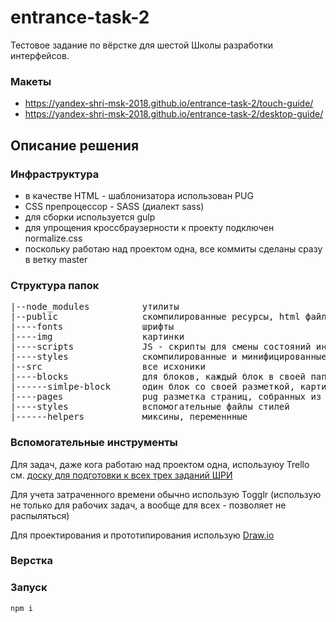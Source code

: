 # entrance-task-2
Тестовое задание по вёрстке для шестой Школы разработки интерфейсов.

### Макеты
* https://yandex-shri-msk-2018.github.io/entrance-task-2/touch-guide/
* https://yandex-shri-msk-2018.github.io/entrance-task-2/desktop-guide/



## Описание решения

### Инфраструктура
* в качестве HTML - шаблонизатора использован PUG
* CSS препроцессор - SASS (диалект sass)
* для сборки используется gulp
* для упрощения кроссбраузерности к проекту подключен normalize.css
* поскольку работаю над проектом одна, все коммиты сделаны сразу в ветку master

### Структура папок
<pre>
|--node_modules          утилиты
|--public                скомпилированные ресурсы, html файлы лежат в корне
|----fonts               шрифты
|----img                 картинки
|----scripts             JS - скрипты для смены состояний интерфейса
|----styles              скомпилированные и минифицированные стили
|--src                   все исхоники
|----blocks              для блоков, каждый блок в своей папке
|------simlpe-block      один блок со своей разметкой, картинками, стилями и скриптами
|----pages               pug разметка страниц, собранных из блоков
|----styles              вспомогательные файлы стилей
|------helpers           миксины, переменнные
</pre>

### Вспомогательные инструменты

Для задач, даже кога работаю над проектом одна, используюу Trello см. [доску для подготовки к всех трех заданий ШРИ](https://trello.com/b/H0OuhODB/%D0%BF%D0%BE%D0%B4%D0%B3%D0%BE%D1%82%D0%BE%D0%B2%D0%BA%D0%B0-%D0%BA-%D1%88%D1%80%D0%B8-2018-%D0%BC%D0%BE%D1%81%D0%BA%D0%B2%D0%B0)

Для учета затраченного времени обычно использую Togglr (использую не только для рабочих задач, а вообще для всех - позволяет не распыляться)

Для проектирования и прототипирования использую [Draw.io](https://www.draw.io/)

### Верстка


### Запуск
```npm i```
